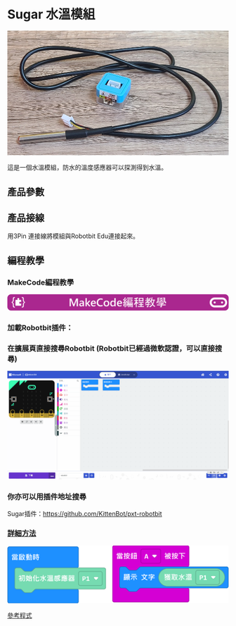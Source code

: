 # Sugar 水溫模組

![](./images/watertemp1.jpg)

這是一個水溫模組，防水的溫度感應器可以探測得到水溫。

## 產品參數

## 產品接線

用3Pin 連接線將模組與Robotbit Edu連接起來。

## 編程教學

### MakeCode編程教學

![](../PWmodules/images/mcbanner.png)

### 加載Robotbit插件：

### 在擴展頁直接搜尋Robotbit (Robotbit已經過微軟認證，可以直接搜尋)

![](./images/sugar_search.gif)

### 你亦可以用插件地址搜尋

Sugar插件：https://github.com/KittenBot/pxt-robotbit

### [詳細方法](../../Makecode/powerBrickMC)

![](./images/watertemp_code_mc.png)

[參考程式](https://makecode.microbit.org/_YMC0uoKHKfw4)